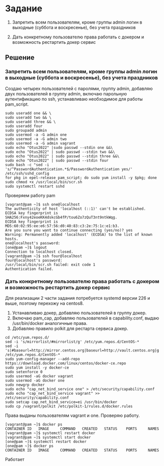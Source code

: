 # Задание

1. Запретить всем пользователям, кроме группы admin логин в выходные (суббота и воскресенье), без учета праздников

2. Дать конкретному пользователю права работать с докером и возможность рестартить докер сервис

## Решение

### Запретить всем пользователям, кроме группы admin логин в выходные (суббота и воскресенье), без учета праздников

Создаю четырех пользователей с паролями, группу admin, добавляю двух пользователей в группу admin, включаю парольную аутентификацию по ssh, устанавливаю необходимое для работы pam_script.

```
sudo useradd one && \
sudo useradd two && \
sudo useradd three && \
sudo useradd four
sudo groupadd admin
sudo usermod -a -G admin one
sudo usermod -a -G admin two
sudo usermod -a -G admin vagrant
sudo echo "Otus2022" |sudo passwd --stdin one &&\
sudo echo "Otus2022" | sudo passwd --stdin two &&\
sudo echo "Otus2022" | sudo passwd --stdin three &&\
sudo echo "Otus2022" | sudo passwd --stdin four
sudo bash -c "sed -i 's/^PasswordAuthentication.*$/PasswordAuthentication yes/' /etc/ssh/sshd_config
for pkg in epel-release pam_script; do sudo yum install -y $pkg; done
sudo chmod +x /usr/local/bin/scr.sh
sudo systemctl restart sshd
```

Проверяем работу pam

```
[vagrant@pam ~]$ ssh one@localhost
The authenticity of host 'localhost (::1)' can't be established.
ECDSA key fingerprint is SHA256:Fxny42eoeKK4dskcGb4fP/tou6Zo7zQuT3nt9ntkWqg.
ECDSA key fingerprint is MD5:60:02:95:ee:e6:57:56:d0:40:83:c3:2e:75:1c:e1:b3.
Are you sure you want to continue connecting (yes/no)? yes
Warning: Permanently added 'localhost' (ECDSA) to the list of known hosts.
one@localhost's password:
[one@pam ~]$ logout
Connection to localhost closed.
[vagrant@pam ~]$ ssh four@localhost
four@localhost's password:
/usr/local/bin/scr.sh failed: exit code 1
Authentication failed.
```

### Дать конкретному пользователю права работать с докером и возможность рестартить докер сервис

Для реализации 2 части задания потребуется systemd версии 226 и выше, поэтому перехожу на centos8.

1. Устанавливаю докер, добавляю пользователей в группу докер. 
2. Включаю pam_cap, добавляю пользователей в capability.conf, выдаю /usr/bin/docker аналогичные права.
3. Добавляю правило polkit для рестарта сервиса докер. 

```
cd /etc/yum.repos.d/
sed -i 's/mirrorlist/#mirrorlist/g' /etc/yum.repos.d/CentOS-*
sed -i 's|#baseurl=http://mirror.centos.org|baseurl=http://vault.centos.org|g' /etc/yum.repos.d/CentOS-*
sudo yum-config-manager --add-repo https://download.docker.com/linux/centos/docker-ce.repo
sudo yum install -y docker-ce
sudo setenforce 0
sudo usermod -aG docker vagrant
sudo usermod -aG docker one
sudo newgrp docker 
sudo echo "cap_net_bind_service one" > /etc/security/capability.conf
sudo echo "cap_net_bind_service vagrant" >> /etc/security/capability.conf
sudo setcap cap_net_bind_service=ei /usr/bin/docker
sudo cp /vagrant/polkit /etc/polkit-1/rules.d/docker.rules
```

Права выданы пользователям vagrant и one. Проверяю работу.

```
[vagrant@pam ~]$ docker ps
CONTAINER ID   IMAGE     COMMAND   CREATED   STATUS    PORTS     NAMES
[vagrant@pam ~]$ systemctl restart docker
[vagrant@pam ~]$ systemctl start docker
[one@pam ~]$ systemctl restart docker
[one@pam ~]$ docker ps
CONTAINER ID   IMAGE     COMMAND   CREATED   STATUS    PORTS     NAMES
```

Работает

